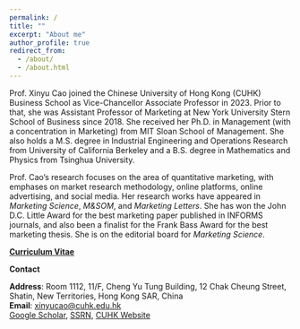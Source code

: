 ```yaml
---
permalink: /
title: ""
excerpt: "About me"
author_profile: true
redirect_from: 
  - /about/
  - /about.html
---
```

Prof. Xinyu Cao joined the Chinese University of Hong Kong (CUHK) Business School as Vice-Chancellor Associate Professor in 2023. Prior to that, she was Assistant Professor of Marketing at New York University Stern School of Business since 2018. She received her Ph.D. in Management (with a concentration in Marketing) from MIT Sloan School of Management. She also holds a M.S. degree in Industrial Engineering and Operations Research from University of California Berkeley and a B.S. degree in Mathematics and Physics from Tsinghua University. 

Prof. Cao’s research focuses on the area of quantitative marketing, with emphases on market research methodology, online platforms, online advertising, and social media. Her research works have appeared in *Marketing Science*, *M&SOM*, and *Marketing Letters*. She has won the John D.C. Little Award for the best marketing paper published in INFORMS journals, and also been a finalist for the Frank Bass Award for the best marketing thesis. She is on the editorial board for *Marketing Science*.


[**Curriculum Vitae**](https://www.dropbox.com/s/6ap2krtsmzc0o74/CV.docx?dl=0)



**Contact**

**Address**: Room 1112, 11/F, Cheng Yu Tung Building, 12 Chak Cheung Street, Shatin, New Territories, Hong Kong SAR, China  \
**Email**: [xinyucao@cuhk.edu.hk](mailto:xinyucao@cuhk.edu.hk)  \
[Google Scholar]( https://scholar.google.com/citations?user=iXHfp1sAAAAJ&hl=en), [SSRN](https://papers.ssrn.com/sol3/cf_dev/AbsByAuth.cfm?per_id=2526499), [CUHK Website](https://www.bschool.cuhk.edu.hk/staff/cao-xinyu/)
